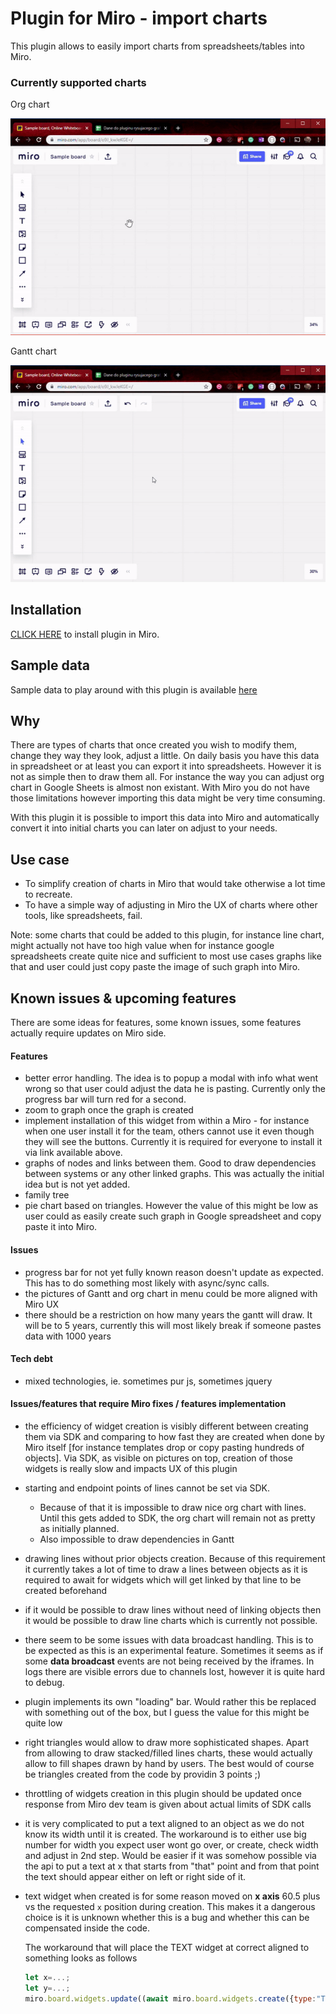 # Plugin for Miro - import charts

This plugin allows to easily import charts from spreadsheets/tables into Miro. 

### Currently supported charts
 Org chart
 
![Org chart](docs/orgChart.gif)

Gantt chart

![Gantt chart](docs/gantt.gif)


## Installation
[CLICK HERE](https://miro.com/oauth/authorize/?response_type=token&client_id=3074457347050462782&redirect_uri=https://kaszaq.github.io/miro-chart-importer/installComplete.html) to install plugin in Miro.

## Sample data

Sample data to play around with this plugin is available [here](https://docs.google.com/spreadsheets/d/1Sw2g8WMVEoN1WZcd3oco1MXBeZVRDkFr__USVw8HF4Y/edit?usp=sharing)

## Why

There are types of charts that once created you wish to modify them, change they way they look, adjust a little. On daily basis you have this data in spreadsheet or at least you can export it into spreadsheets.
However it is not as simple then to draw them all. For instance the way you can adjust org chart in Google Sheets is almost non existant. With Miro you do not have those limitations however importing this data might be 
very time consuming.

With this plugin it is possible to import this data into Miro and automatically convert it into initial charts you can later on adjust to your needs.

## Use case

* To simplify creation of charts in Miro that would take otherwise a lot time to recreate.
* To have a simple way of adjusting in Miro the UX of charts where other tools, like spreadsheets, fail.

Note: some charts that could be added to this plugin, for instance line chart, might actually not have too high value when for instance google spreadsheets create quite nice and sufficient to most use cases graphs like that and user could just copy paste the image of such graph into Miro.

## Known issues & upcoming features
There are some ideas for features, some known issues, some features actually require updates on Miro side.

#### Features
* better error handling. The idea is to popup a modal with info what went wrong so that user could adjust the data he is pasting. Currently only the progress bar will turn red for a second.
* zoom to graph once the graph is created
* implement installation of this widget from within a Miro - for instance when one user install it for the team, others cannot use it even though they will see the buttons. Currently it is required for everyone to install it via link available above.
* graphs of nodes and links between them. Good to draw dependencies between systems or any other linked graphs. This was actually the initial idea but is not yet added. 
* family tree
* pie chart based on triangles. However the value of this might be low as user could as easily create such graph in Google spreadsheet and copy paste it into Miro.

#### Issues
* progress bar for not yet fully known reason doesn't update as expected. This has to do something most likely with async/sync calls.
* the pictures of Gantt and org chart in menu could be more aligned with Miro UX
* there should be a restriction on how many years the gantt will draw. It will be to 5 years, currently this will most likely break if someone pastes data with 1000 years

#### Tech debt
* mixed technologies, ie. sometimes pur js, sometimes jquery

#### Issues/features that require Miro fixes / features implementation
* the efficiency of widget creation is visibly different between creating them via SDK and comparing to how fast they are created when done by Miro itself [for instance templates drop or copy pasting hundreds of objects]. Via SDK, as visible on pictures on top, creation of those widgets is really slow and impacts UX of this plugin
* starting and endpoint points of lines cannot be set via SDK. 
  * Because of that it is impossible to draw nice org chart with lines. Until this gets added to SDK, the org chart will remain not as pretty as initially planned.
  * Also impossible to draw dependencies in Gantt
* drawing lines without prior objects creation. Because of this requirement it currently takes a lot of time to draw a lines between objects as it is required to await for widgets which will get linked by that line to be created beforehand
* if it would be possible to draw lines without need of linking objects then it would be possible to draw line charts which is currently not possible.
* there seem to be some issues with data broadcast handling. This is to be expected as this is an experimental feature. Sometimes it seems as if some **data broadcast** events are not being received by the iframes. In logs there are visible errors due to channels lost, however it is quite hard to debug.
* plugin implements its own "loading" bar. Would rather this be replaced with something out of the box, but I guess the value for this might be quite low
* right triangles would allow to draw more sophisticated shapes. Apart from allowing to draw stacked/filled lines charts, these would actually allow to fill shapes drawn by hand by users. The best would of course be triangles created from the code by providin 3 points ;)
* throttling of widgets creation in this plugin should be updated once response from Miro dev team is given about actual limits of SDK calls
* it is very complicated to put a text aligned to an object as we do not know its width until it is created. The workaround is to either use big number for width you expect user wont go over, or create, check width and adjust in 2nd step. Would be easier if it was somehow possible via the api to put a text at x that starts from "that" point and from that point the text should appear either on left or right side of it.
* text widget when created is for some reason moved on **x axis** 60.5 plus vs the requested `x` position during creation. This makes it a dangerous choice is it is unknown whether this is a bug and whether this can be compensated inside the code.
  
  The workaround that will place the TEXT widget at correct aligned to something looks as follows
  ```javascript
  let x=...;
  let y=...;
  miro.board.widgets.update((await miro.board.widgets.create({type:"TEXT", x:x-60.5, y:y, text: "Some sample text", clientVisible:false})).map(widget => {return {id:widget.id, x:widget.x+widget.width/2, clientVisible:true}}));```  